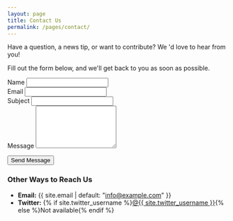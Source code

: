 ```yaml
---
layout: page
title: Contact Us
permalink: /pages/contact/
---
```


Have a question, a news tip, or want to contribute? We
'd love to hear from you!

Fill out the form below, and we'll get back to you as soon as possible.

<form action="#" method="POST" class="contact-form">
  <div class="form-group">
    <label for="name">Name</label>
    <input type="text" id="name" name="name" required>
  </div>
  
  <div class="form-group">
    <label for="email">Email</label>
    <input type="email" id="email" name="email" required>
  </div>
  
  <div class="form-group">
    <label for="subject">Subject</label>
    <input type="text" id="subject" name="subject">
  </div>

  <div class="form-group">
    <label for="message">Message</label>
    <textarea id="message" name="message" rows="6" required></textarea>
  </div>
  
  <button type="submit">Send Message</button>
</form>

### Other Ways to Reach Us

*   **Email:** {{ site.email | default: "info@example.com" }}
*   **Twitter:** {% if site.twitter_username %}<a href="https://twitter.com/{{ site.twitter_username }}" target="_blank" rel="noopener noreferrer">@{{ site.twitter_username }}</a>{% else %}Not available{% endif %}

